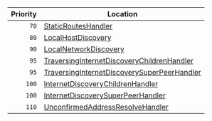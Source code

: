 | Priority | Location                                                                                                                                                     |
|---------:|--------------------------------------------------------------------------------------------------------------------------------------------------------------|
|     `70` | [StaticRoutesHandler](drasyl-core/src/main/java/org/drasyl/handler/remote/StaticRoutesHandler.java)                                                          |
|     `80` | [LocalHostDiscovery](drasyl-core/src/main/java/org/drasyl/handler/remote/LocalHostDiscovery.java)                                                            |
|     `90` | [LocalNetworkDiscovery](drasyl-core/src/main/java/org/drasyl/handler/remote/LocalNetworkDiscovery.java)                                                      |
|     `95` | [TraversingInternetDiscoveryChildrenHandler](drasyl-core/src/main/java/org/drasyl/handler/remote/internet/TraversingInternetDiscoveryChildrenHandler.java)   |
|     `95` | [TraversingInternetDiscoverySuperPeerHandler](drasyl-core/src/main/java/org/drasyl/handler/remote/internet/TraversingInternetDiscoverySuperPeerHandler.java) |
|    `100` | [InternetDiscoveryChildrenHandler](drasyl-core/src/main/java/org/drasyl/handler/remote/internet/InternetDiscoveryChildrenHandler.java)                       |
|    `100` | [InternetDiscoverySuperPeerHandler](drasyl-core/src/main/java/org/drasyl/handler/remote/internet/InternetDiscoverySuperPeerHandler.java)                     |
|    `110` | [UnconfirmedAddressResolveHandler](drasyl-core/src/main/java/org/drasyl/handler/remote/internet/UnconfirmedAddressResolveHandler.java)                       |
